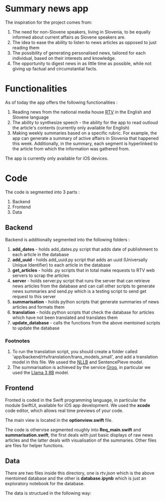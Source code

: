 # Summary news app

The inspiration for the project comes from:

1. The need for non-Slovene speakers, living in Slovenia, to be equally informed about current affairs as Slovene speakers are.
2. The idea to ease the ability to listen to news articles as opposed to just reading them
3. The possibility of generating personalised news, tailored for each individual, based on their interests and knowledge.
4. The opportunity to digest news in as little time as possible, while not giving up factual and circumstantial facts.

# Functionalities
As of today the app offers the following functionalities : 
1. Reading news from the national media house [RTV](https://www.rtvslo.si) in the English and Slovene language
2. The ability to synthesize speech - the ability for the app to read outloud the article's contents (currently only available for English)
3. Making weekly summaries based on a specific rubric. For example, the app can generate a summary of active affairs in Slovenia that happened this week. Additionally, in the summary, each segment is hyperlinked to the article from which the information was gathered from.

The app is currently only available for iOS devices. 

# Code
The code is segmented into 3 parts : 
1. Backend
2. Frontend
3. Data

## Backend
Backend is additionally segmented into the following folders : 
1. **add_dates** - holds add_dates.py script that adds date of publishment to each article in the database
2. **add_uuid** - holds add_uuid.py script that adds an uuid (Universally Unique Identifier) to each article in the database
3. **get_articles** - holds .py scripts that in total make requests to RTV web servers to scrap the articles
4. **server** - holds server.py script that runs the server that can retrieve news articles from the database and can call other scripts to generate news summaries and send.py which is a testing script to send get request to this server
5. **summarisation** - holds python scripts that generate summaries of news articles and formats them
6. **translation** - holds python scripts that check the database for articles which have not been translated and translates them
7. **update_database** - calls the functions from the above mentoined scripts to update the database

### Footnotes

1. To run the translation script, you should create a folder called 'app/backend/rtv/translation/trans_models_small', and add a translation model in this file. We ussed the [NLLB](https://forum.opennmt.net/t/nllb-200-with-ctranslate2/5090) and SentencePieve model.
2. The summarisation is achieved by the service [Groq](https://groq.com), in particular we used the [Llama 3 8B](https://huggingface.co/meta-llama/Meta-Llama-3-8B) model.

## Frontend
Fronted is coded in the Swift programming language, in particular the module SwiftUI, available for iOS app development. We used the **xcode** code editor, which allows real time previews of your code.

The main view is located in the **optionview.swift** file. 

The code is othervise segmented roughly into **Req_main.swift** and **summarisation.swift**, the first deals with just basic displays of raw news articles and the latter deals with visualisation of the summaries. Other files are files for helper functions. 

## Data
There are two files inside this directory, one is *rtv.json* which is the above mentoined database and the other is **database.ipynb** which is just an exploratory notebook for the database. 

The data is structued in the following way: 




